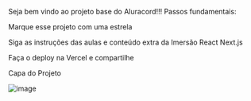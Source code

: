 Seja bem vindo ao projeto base do Aluracord!!! Passos fundamentais:

Marque esse projeto com uma estrela

Siga as instruções das aulas e conteúdo extra da Imersão React Next.js

Faça o deploy na Vercel e compartilhe

Capa do Projeto

![image](https://user-images.githubusercontent.com/83011638/152050585-b43c28af-78ea-4680-a052-36dc09446a88.png)


